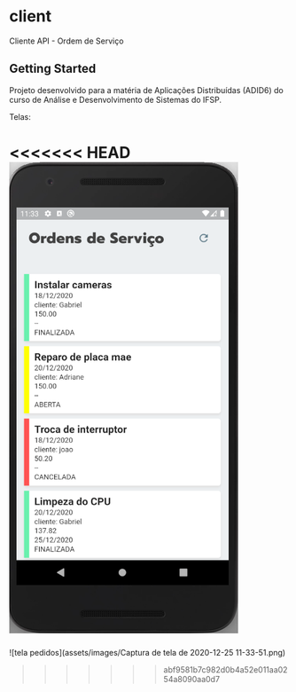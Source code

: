 # client

Cliente API - Ordem de Serviço

## Getting Started

Projeto desenvolvido para a matéria de Aplicações Distribuídas (ADID6) do curso de Análise e Desenvolvimento de Sistemas do IFSP.

Telas:

<<<<<<< HEAD
![plot](assets/images/orders_screen1.png)
=======
![tela pedidos](assets/images/Captura de tela de 2020-12-25 11-33-51.png)
>>>>>>> abf9581b7c982d0b4a52e011aa0254a8090aa0d7
